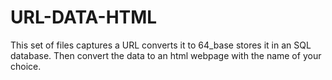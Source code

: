 # URL-DATA-HTML
This set of files captures a URL converts it to 64_base stores it in an SQL database. Then convert the data to an html webpage with the name of your choice.
